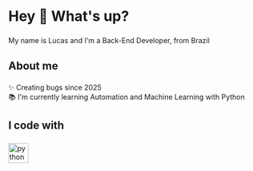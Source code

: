 <h1 align="left">Hey 👋 What's up?</h1>

###

<p align="left">My name is Lucas and I'm a Back-End Developer, from Brazil</p>

###

<h2 align="left">About me</h2>

###

<p align="left">✨ Creating bugs since 2025<br>📚 I'm currently learning Automation and Machine Learning with Python<br></p>

###

<h2 align="left">I code with</h2>

###

<div align="left">
  <img src="https://cdn.jsdelivr.net/gh/devicons/devicon/icons/python/python-original.svg" height="40" alt="python logo"  />
  <img width="12" />
</div>

###
